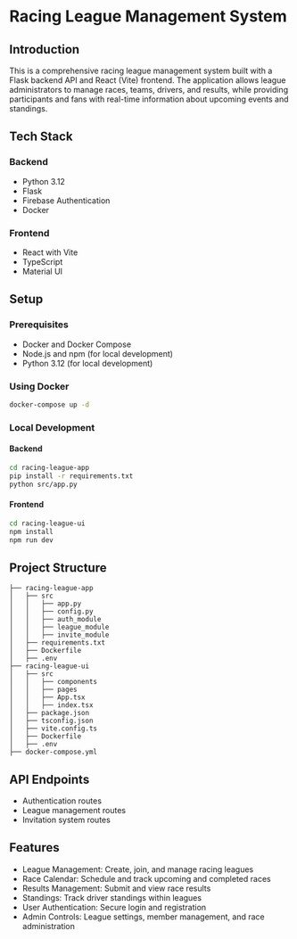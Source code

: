 # Racing League Management System

## Introduction
This is a comprehensive racing league management system built with a Flask backend API and React (Vite) frontend. The application allows league administrators to manage races, teams, drivers, and results, while providing participants and fans with real-time information about upcoming events and standings.

## Tech Stack

### Backend
- Python 3.12
- Flask
- Firebase Authentication
- Docker

### Frontend
- React with Vite
- TypeScript
- Material UI

## Setup

### Prerequisites
- Docker and Docker Compose
- Node.js and npm (for local development)
- Python 3.12 (for local development)

### Using Docker
```bash
docker-compose up -d
```
### Local Development
#### Backend
```bash
cd racing-league-app
pip install -r requirements.txt
python src/app.py
```
#### Frontend
```bash
cd racing-league-ui
npm install
npm run dev
```

## Project Structure
```
├── racing-league-app
│   ├── src
│   │   ├── app.py
│   │   ├── config.py
│   │   ├── auth_module
│   │   ├── league_module
│   │   ├── invite_module
│   ├── requirements.txt
│   ├── Dockerfile
│   ├── .env
├── racing-league-ui
│   ├── src
│   │   ├── components
│   │   ├── pages
│   │   ├── App.tsx
│   │   ├── index.tsx
│   ├── package.json
│   ├── tsconfig.json
│   ├── vite.config.ts
│   ├── Dockerfile
│   ├── .env
├── docker-compose.yml
```

## API Endpoints

- Authentication routes
- League management routes
- Invitation system routes

## Features
- League Management: Create, join, and manage racing leagues
- Race Calendar: Schedule and track upcoming and completed races
- Results Management: Submit and view race results
- Standings: Track driver standings within leagues
- User Authentication: Secure login and registration
- Admin Controls: League settings, member management, and race administration
